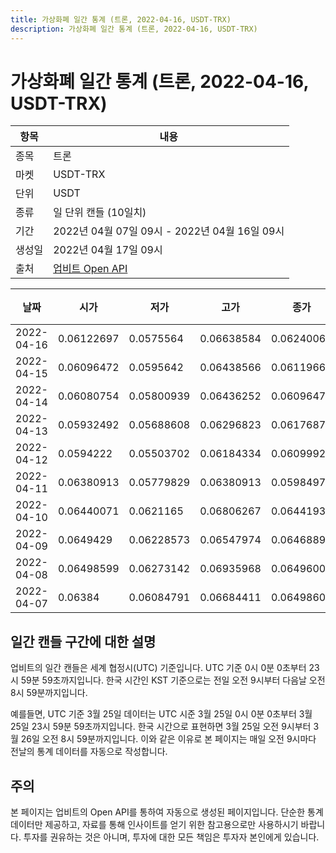 ```yaml
---
title: 가상화폐 일간 통계 (트론, 2022-04-16, USDT-TRX)
description: 가상화폐 일간 통계 (트론, 2022-04-16, USDT-TRX)
---
```



가상화폐 일간 통계 (트론, 2022-04-16, USDT-TRX)
===

|항목|내용|
|--|--|
|종목|트론|
|마켓|USDT-TRX|
|단위|USDT|
|종류|일 단위 캔들 (10일치)|
|기간|2022년 04월 07일 09시 - 2022년 04월 16일 09시|
|생성일|2022년 04월 17일 09시|
|출처|[업비트 Open API](https://docs.upbit.com)|


|날짜|시가|저가|고가|종가|비고|
|--|--|--|--|--|--|
|2022-04-16|0.06122697|0.0575564|0.06638584|0.06240061|    |
|2022-04-15|0.06096472|0.0595642|0.06438566|0.0611966|    |
|2022-04-14|0.06080754|0.05800939|0.06436252|0.06096472|    |
|2022-04-13|0.05932492|0.05688608|0.06296823|0.06176877|    |
|2022-04-12|0.0594222|0.05503702|0.06184334|0.06099927|    |
|2022-04-11|0.06380913|0.05779829|0.06380913|0.0598497|    |
|2022-04-10|0.06440071|0.0621165|0.06806267|0.06441935|    |
|2022-04-09|0.0649429|0.06228573|0.06547974|0.06468894|    |
|2022-04-08|0.06498599|0.06273142|0.06935968|0.06496007|    |
|2022-04-07|0.06384|0.06084791|0.06684411|0.06498605|    |


일간 캔들 구간에 대한 설명
---


업비트의 일간 캔들은 세계 협정시(UTC) 기준입니다. 
UTC 기준 0시 0분 0초부터 23시 59분 59초까지입니다. 
한국 시간인 KST 기준으로는 전일 오전 9시부터 다음날 오전 8시 59분까지입니다. 


예를들면, UTC 기준 3월 25일 데이터는 UTC 시준 3월 25일 0시 0분 0초부터 3월 25일 23시 59분 59초까지입니다. 
한국 시간으로 표현하면 3월 25일 오전 9시부터 3월 26일 오전 8시 59분까지입니다. 
이와 같은 이유로 본 페이지는 매일 오전 9시마다 전날의 통계 데이터를 자동으로 작성합니다. 


주의
---


본 페이지는 업비트의 Open API를 통하여 자동으로 생성된 페이지입니다. 
단순한 통계 데이터만 제공하고, 자료를 통해 인사이트를 얻기 위한 참고용으로만 사용하시기 바랍니다. 
투자를 권유하는 것은 아니며, 투자에 대한 모든 책임은 투자자 본인에게 있습니다. 
